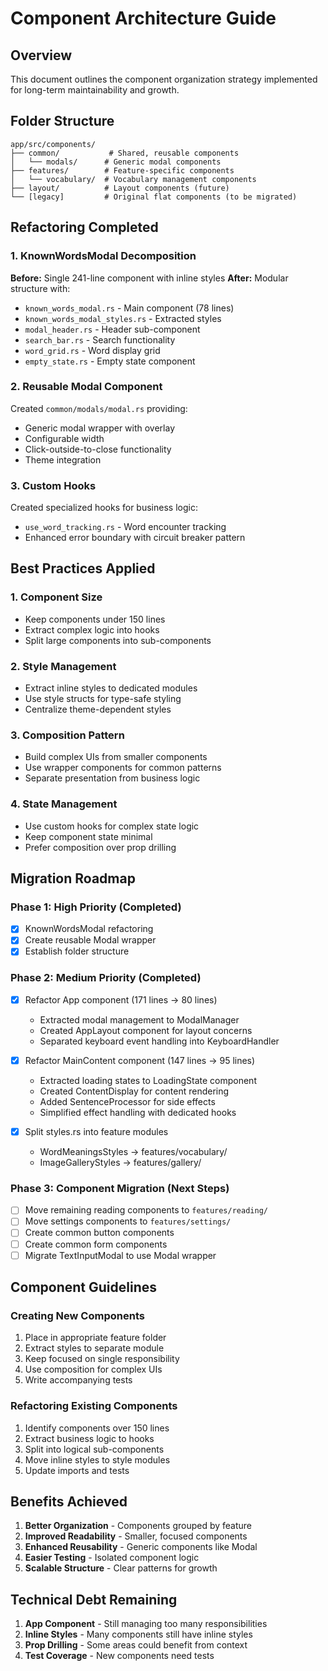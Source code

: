 # Component Architecture Guide

## Overview
This document outlines the component organization strategy implemented for long-term maintainability and growth.

## Folder Structure

```
app/src/components/
├── common/           # Shared, reusable components
│   └── modals/      # Generic modal components
├── features/        # Feature-specific components  
│   └── vocabulary/  # Vocabulary management components
├── layout/          # Layout components (future)
└── [legacy]         # Original flat components (to be migrated)
```

## Refactoring Completed

### 1. KnownWordsModal Decomposition
**Before:** Single 241-line component with inline styles
**After:** Modular structure with:
- `known_words_modal.rs` - Main component (78 lines)
- `known_words_modal_styles.rs` - Extracted styles
- `modal_header.rs` - Header sub-component
- `search_bar.rs` - Search functionality
- `word_grid.rs` - Word display grid
- `empty_state.rs` - Empty state component

### 2. Reusable Modal Component
Created `common/modals/modal.rs` providing:
- Generic modal wrapper with overlay
- Configurable width
- Click-outside-to-close functionality
- Theme integration

### 3. Custom Hooks
Created specialized hooks for business logic:
- `use_word_tracking.rs` - Word encounter tracking
- Enhanced error boundary with circuit breaker pattern

## Best Practices Applied

### 1. Component Size
- Keep components under 150 lines
- Extract complex logic into hooks
- Split large components into sub-components

### 2. Style Management
- Extract inline styles to dedicated modules
- Use style structs for type-safe styling
- Centralize theme-dependent styles

### 3. Composition Pattern
- Build complex UIs from smaller components
- Use wrapper components for common patterns
- Separate presentation from business logic

### 4. State Management
- Use custom hooks for complex state logic
- Keep component state minimal
- Prefer composition over prop drilling

## Migration Roadmap

### Phase 1: High Priority (Completed)
- [x] KnownWordsModal refactoring
- [x] Create reusable Modal wrapper
- [x] Establish folder structure

### Phase 2: Medium Priority (Completed)
- [x] Refactor App component (171 lines → 80 lines)
  - Extracted modal management to ModalManager
  - Created AppLayout component for layout concerns
  - Separated keyboard event handling into KeyboardHandler
  
- [x] Refactor MainContent component (147 lines → 95 lines)
  - Extracted loading states to LoadingState component
  - Created ContentDisplay for content rendering
  - Added SentenceProcessor for side effects
  - Simplified effect handling with dedicated hooks

- [x] Split styles.rs into feature modules
  - WordMeaningsStyles → features/vocabulary/
  - ImageGalleryStyles → features/gallery/

### Phase 3: Component Migration (Next Steps)
- [ ] Move remaining reading components to `features/reading/`
- [ ] Move settings components to `features/settings/`
- [ ] Create common button components
- [ ] Create common form components
- [ ] Migrate TextInputModal to use Modal wrapper

## Component Guidelines

### Creating New Components
1. Place in appropriate feature folder
2. Extract styles to separate module
3. Keep focused on single responsibility
4. Use composition for complex UIs
5. Write accompanying tests

### Refactoring Existing Components
1. Identify components over 150 lines
2. Extract business logic to hooks
3. Split into logical sub-components
4. Move inline styles to style modules
5. Update imports and tests

## Benefits Achieved

1. **Better Organization** - Components grouped by feature
2. **Improved Readability** - Smaller, focused components
3. **Enhanced Reusability** - Generic components like Modal
4. **Easier Testing** - Isolated component logic
5. **Scalable Structure** - Clear patterns for growth

## Technical Debt Remaining

1. **App Component** - Still managing too many responsibilities
2. **Inline Styles** - Many components still have inline styles
3. **Prop Drilling** - Some areas could benefit from context
4. **Test Coverage** - New components need tests